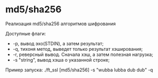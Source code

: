 # md5/sha256
Реализация md5/sha256 алгоритмов шифрования

Доступные флаги:
  * -p, вывод эхо(STDIN), а затем результат;
  * -q, тихоня метод, выведет только результат хэширования;
  * -r, реверсный вывод. Сначала хэш, а затем полезная нагрузка;
  * -s "string", вывод хэша о указанной строке;

Пример запуска:
  ./ft_ssl [md5/sha256] -s "wubba lubba dub dub" -q
